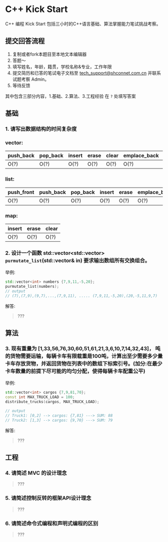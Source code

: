 # C++ Kick Start 

C++ 编程 Kick Start 包括三小时的C++语言基础、算法掌握能力笔试挑战考察。

## 提交回答流程
1. 复制或者fork本题目至本地文本编辑器
2. 答题～
3. 填写姓名，年龄，籍贯，学校名称&专业，工作年限
4. 提交简历和已答的笔试电子文档至 tech_support@shconnet.com.cn 并联系试题考察 Admin。
5. 等待反馈

其中包含三部分内容，1.基础、2.算法、3.工程经验
在 `?` 处填写答案

## 基础

### 1. 请写出数据结构的时间复杂度

### vector:
| push_back | pop_back | insert | erase | clear | emplace_back | emplace |
| ---------  |--| --| -- | -- | -- | -- |
| O(?) | O(?) | O(?) | O(?) | O(?) | O(?) | O(?) |

### list:
| push_front | push_back | pop_back | insert | erase | emplace_back |
| ---------  |--| --| -- | -- | -- |
| O(?) | O(?) | O(?) | O(?) | O(?) | O(?) |

### map:
| insert | erase | clear |
| ---------  |--| --| 
| O(?) | O(?) | O(?) |

### 2. 设计一个函数 std::vector<std::vector<int>> `purmutate_list`(std::vector<int>& in) 要求输出数组所有交换组合。

举例:
``` cpp
std::vector<int> numbers {7,9,11,-5,20};
purmutate_list(numbers);
// output
// (7),(7,9),(9,7),...,(7,9,11), ..... (7,9,11,-5,20),(20,-5,11,9,7)
```
解答:
> ???

## 算法

### 3. 现有重量为 [1,33,56,76,30,60,51,61,21,3,6,10,7,14,32,43]， 吨的货物需要运输，每辆卡车有限载重是100吨，计算出至少需要多少量卡车存放货物，并返回货物在列表中的数组下标索引号。(加分:在最少卡车数量的前提下尽可能的均匀分配，使得每辆卡车配重公平)

举例:
``` cpp
std::vector<int> cargos {7,9,81,70};
const int MAX_TRUCK_LOAD = 100;
distribute_trucks(cargos, MAX_TRUCK_LOAD);

// output
// Truck1: [0,2] --> cargos: {7,81} ---> SUM: 88
// Truck2: [1,3] --> cargos: {9,70} ---> SUM: 79
```
解答:
> ???


## 工程
### 4. 请简述 MVC 的设计理念
> ???
### 5. 请简述控制反转的框架API设计理念
> ???
### 6. 请简述命令式编程和声明式编程的区别
> ???
